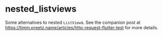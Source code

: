 # nested_listviews

Some alternatives to nested `ListView`s. See the companion post at https://timm.preetz.name/articles/http-request-flutter-test for more details.